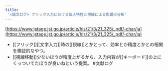 ```yaml
---
title:
 '<論文ログ> フリック入力における個人特性と視線による影響の分析'
---
```


[https://www.jstage.jst.go.jp/article/his/21/3/21_325/_pdf/-char/ja](https://www.jstage.jst.go.jp/article/his/21/3/21_325/_pdf/-char/ja)
- [[フリック]][[文字入力]]時の[[視線]]とかとって、効率とか精度とかとの相関を検証的なやつ。
- [[視線移動]]少ないほうが精度上がるから、入力内容が[[キーボード]]の上にくっついてたほうが良いねという提案。
#文献ログ
